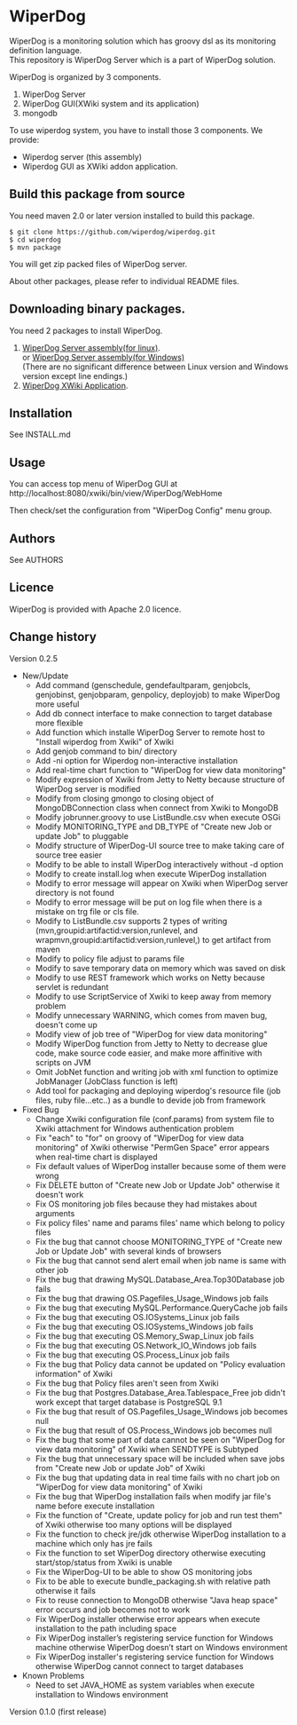 WiperDog
=================
WiperDog is a monitoring solution which has groovy dsl as its monitoring definition language.  
This repository is WiperDog Server which is a part of WiperDog solution.

WiperDog is organized by 3 components.

1. WiperDog Server
2. WiperDog GUI(XWiki system and its application)
3. mongodb

To use wiperdog system, you have to install those 3 components.
We provide:  
* Wiperdog server (this assembly)  
* Wiperdog GUI as XWiki addon application.

Build this package from source
------------------------------------
You need maven 2.0 or later version installed to  build this package.
  
    $ git clone https://github.com/wiperdog/wiperdog.git
    $ cd wiperdog
    $ mvn package

You will get zip packed files of WiperDog server.

About other packages, please refer to individual README files.

Downloading binary packages.
-------------------------------------
You need 2 packages to install WiperDog.  

1.  [WiperDog Server assembly(for linux)](http://develop.wiperdog.org/jenkins/job/wiperdog-assembly-v0.2.4/lastSuccessfulBuild/artifact/target/wiperdog-0.2.4-unix.jar).  
or  [WiperDog Server assembly(for Windows)](http://develop.wiperdog.org/jenkins/job/wiperdog-assembly-v0.2.4/lastSuccessfulBuild/artifact/target/wiperdog-0.2.4-win.jar)   
(There are no significant difference between Linux version and Windows version except line endings.)
2.  [WiperDog XWiki Application](http://develop.wiperdog.org/jenkins/job/wiperdog-xwiki-app/lastSuccessfulBuild/artifact/target/wiperdog-ui-0.2.3-SNAPSHOT.xar).  

Installation
-------------------------------------

See INSTALL.md

Usage
-------------------------------------
You can access top menu of WiperDog GUI at  
http://localhost:8080/xwiki/bin/view/WiperDog/WebHome

Then check/set the configuration from "WiperDog Config" menu group.

Authors
-------------------------------------
See AUTHORS

Licence
-------------------------------------
WiperDog is provided with Apache 2.0 licence.

Change history
-------------------------------------
Version 0.2.5

* New/Update
    * Add command (genschedule, gendefaultparam, genjobcls, genjobinst, genjobparam, genpolicy, deployjob) to make WiperDog more useful
    * Add db connect interface to make connection to target database more flexible
    * Add function which installe WiperDog Server to remote host to "Install wiperdog from Xwiki" of Xwiki
    * Add genjob command to bin/ directory
    * Add -ni option for Wiperdog non-interactive installation
    * Add real-time chart function to "WiperDog for view data monitoring"
    * Modify expression of Xwiki from Jetty to Netty because structure of WiperDog server is modified
    * Modify from closing gmongo to closing object of MongoDBConnection class when connect from Xwiki to MongoDB
    * Modify jobrunner.groovy to use ListBundle.csv when execute OSGi
    * Modify MONITORING_TYPE and DB_TYPE of "Create new Job or update Job" to pluggable
    * Modify structure of WiperDog-UI source tree to make taking care of source tree easier
    * Modify to be able to install WiperDog interactively without -d option
    * Modify to create install.log when execute WiperDog installation
    * Modify to error message will appear on Xwiki when WiperDog server directory is not found
    * Modify to error message will be put on log file when there is a mistake on trg file or cls file.
    * Modify to ListBundle.csv supports 2 types of writing (mvn,groupid:artifactid:version,runlevel, and wrapmvn,groupid:artifactid:version,runlevel,) to get artifact from maven
    * Modify to policy file adjust to params file
    * Modify to save temporary data on memory which was saved on disk
    * Modify to use REST framework which works on Netty because servlet is redundant
    * Modify to use ScriptService of Xwiki to keep away from memory problem
    * Modify unnecessary WARNING, which comes from maven bug, doesn't come up
    * Modify view of job tree of "WiperDog for view data monitoring"
    * Modify WiperDog function from Jetty to Netty to decrease glue code, make source code easier, and make more affinitive with scripts on JVM
    * Omit JobNet function and writing job with xml function to optimize JobManager (JobClass function is left)
    * Add tool for packaging and deploying wiperdog's resource file (job files, ruby file...etc..) as a bundle to devide job from framework
* Fixed Bug
    * Change Xwiki configuration file (conf.params) from system file to Xwiki attachment for Windows authentication problem
    * Fix "each" to "for" on groovy of "WiperDog for view data monitoring" of Xwiki otherwise "PermGen Space" error appears when real-time chart is displayed
    * Fix default values of WiperDog installer because some of them were wrong
    * Fix DELETE button of "Create new Job or Update Job" otherwise it doesn't work
    * Fix OS monitoring job files because they had mistakes about arguments
    * Fix policy files' name and params files' name which belong to policy files
    * Fix the bug that cannot choose MONITORING_TYPE of "Create new Job or Update Job" with several kinds of browsers
    * Fix the bug that cannot send alert email when job name is same with other job
    * Fix the bug that drawing MySQL.Database_Area.Top30Database job fails
    * Fix the bug that drawing OS.Pagefiles_Usage_Windows job fails
    * Fix the bug that executing MySQL.Performance.QueryCache job fails
    * Fix the bug that executing OS.IOSystems_Linux job fails
    * Fix the bug that executing OS.IOSystems_Windows job fails
    * Fix the bug that executing OS.Memory_Swap_Linux job fails
    * Fix the bug that executing OS.Network_IO_Windows job fails
    * Fix the bug that executing OS.Process_Linux job fails
    * Fix the bug that Policy data cannot be updated on "Policy evaluation information" of Xwiki
    * Fix the bug that Policy files aren't seen from Xwiki
    * Fix the bug that Postgres.Database_Area.Tablespace_Free job didn't work except that target database is PostgreSQL 9.1
    * Fix the bug that result of OS.Pagefiles_Usage_Windows job becomes null
    * Fix the bug that result of OS.Process_Windows job becomes null
    * Fix the bug that some part of data cannot be seen on "WiperDog for view data monitoring" of Xwiki when SENDTYPE is Subtyped
    * Fix the bug that unnecessary space will be included when save jobs from "Create new Job or update Job" of Xwiki
    * Fix the bug that updating data in real time fails with no chart job on "WiperDog for view data monitoring" of Xwiki
    * Fix the bug that WiperDog installation fails when modify jar file's name before execute installation
    * Fix the function of "Create, update policy for job and run test them" of Xwiki otherwise too many options will be displayed
    * Fix the function to check jre/jdk otherwise WiperDog installation to a machine which only has jre fails
    * Fix the function to set WiperDog directory otherwise executing start/stop/status from Xwiki is unable
    * Fix the WiperDog-UI to be able to show OS monitoring jobs
    * Fix to be able to execute bundle_packaging.sh with relative path otherwise it fails
    * Fix to reuse connection to MongoDB otherwise "Java heap space" error occurs and job becomes not to work
    * Fix WiperDog installer otherwise error appears when execute installation to the path including space
    * Fix WiperDog installer’s registering service function for Windows machine otherwise WiperDog doesn’t start on Windows environment
    * Fix WiperDog installer's registering service function for Windows otherwise WiperDog cannot connect to target databases
* Known Problems
    * Need to set JAVA_HOME as system variables when execute installation to Windows environment

Version 0.1.0 (first release)

